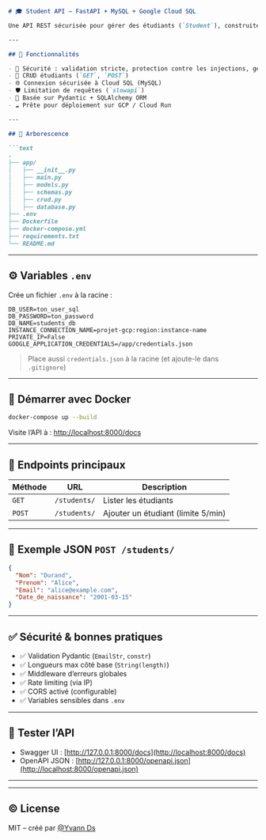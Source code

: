 ````markdown
# 🎓 Student API — FastAPI + MySQL + Google Cloud SQL

Une API REST sécurisée pour gérer des étudiants (`Student`), construite avec **FastAPI**, **SQLAlchemy**, **MySQL** (Cloud SQL GCP), **Docker**, et des protections intégrées (validation, anti-DDoS, CORS, etc).

---

## 🚀 Fonctionnalités

- 🔐 Sécurité : validation stricte, protection contre les injections, gestion d'erreurs propre
- 🔄 CRUD étudiants (`GET`, `POST`)
- 🌐 Connexion sécurisée à Cloud SQL (MySQL)
- 🛡️ Limitation de requêtes (`slowapi`)
- 🧪 Basée sur Pydantic + SQLAlchemy ORM
- ☁️ Prête pour déploiement sur GCP / Cloud Run

---

## 📁 Arborescence

```text
.
├── app/
│   ├── __init__.py
│   ├── main.py
│   ├── models.py
│   ├── schemas.py
│   ├── crud.py
│   ├── database.py
├── .env
├── Dockerfile
├── docker-compose.yml
├── requirements.txt
└── README.md
````

---

## ⚙️ Variables `.env`

Crée un fichier `.env` à la racine :

```env
DB_USER=ton_user_sql
DB_PASSWORD=ton_password
DB_NAME=students_db
INSTANCE_CONNECTION_NAME=projet-gcp:region:instance-name
PRIVATE_IP=False
GOOGLE_APPLICATION_CREDENTIALS=/app/credentials.json
```

> Place aussi `credentials.json` à la racine (et ajoute-le dans `.gitignore`)

---

## 🐳 Démarrer avec Docker

```bash
docker-compose up --build
```

Visite l’API à : [http://localhost:8000/docs](http://localhost:8000/docs)

---

## 📌 Endpoints principaux

| Méthode | URL          | Description                        |
| ------- | ------------ | ---------------------------------- |
| `GET`   | `/students/` | Lister les étudiants               |
| `POST`  | `/students/` | Ajouter un étudiant (limite 5/min) |

---

## 🧩 Exemple JSON `POST /students/`

```json
{
  "Nom": "Durand",
  "Prenom": "Alice",
  "Email": "alice@example.com",
  "Date_de_naissance": "2001-03-15"
}
```

---

## ✅ Sécurité & bonnes pratiques

* ✅ Validation Pydantic (`EmailStr`, `constr`)
* ✅ Longueurs max côté base (`String(length)`)
* ✅ Middleware d’erreurs globales
* ✅ Rate limiting (via IP)
* ✅ CORS activé (configurable)
* ✅ Variables sensibles dans `.env`

---

## 🧪 Tester l’API

* Swagger UI : [http://127.0.0.1:8000/docs](http://localhost:8000/docs)
* OpenAPI JSON : [http://127.0.0.1:8000/openapi.json](http://localhost:8000/openapi.json)

---


---
## © License

MIT – créé par [@Yvann Ds](mailto:yvann075@gmail.com)

```
